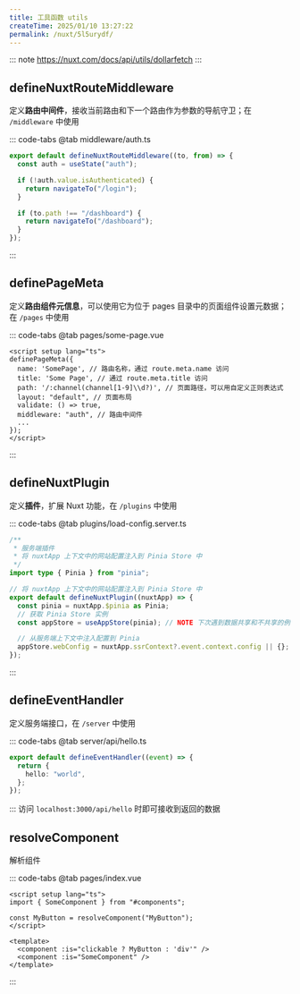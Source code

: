```yaml
---
title: 工具函数 utils
createTime: 2025/01/10 13:27:22
permalink: /nuxt/5l5urydf/
---
```


::: note
<https://nuxt.com/docs/api/utils/dollarfetch>
:::

## defineNuxtRouteMiddleware

定义**路由中间件**，接收当前路由和下一个路由作为参数的导航守卫；在 `/middleware` 中使用

::: code-tabs
@tab middleware/auth.ts

```ts
export default defineNuxtRouteMiddleware((to, from) => {
  const auth = useState("auth");

  if (!auth.value.isAuthenticated) {
    return navigateTo("/login");
  }

  if (to.path !== "/dashboard") {
    return navigateTo("/dashboard");
  }
});
```

:::

## definePageMeta

定义**路由组件元信息**，可以使用它为位于 pages 目录中的页面组件设置元数据；在 `/pages` 中使用

::: code-tabs
@tab pages/some-page.vue

```vue :collapsed-lines
<script setup lang="ts">
definePageMeta({
  name: 'SomePage', // 路由名称，通过 route.meta.name 访问
  title: 'Some Page', // 通过 route.meta.title 访问
  path: '/:channel(channel[1-9]\\d?)', // 页面路径，可以用自定义正则表达式
  layout: "default", // 页面布局
  validate: () => true,
  middleware: "auth", // 路由中间件
  ...
});
</script>
```

:::

## defineNuxtPlugin

定义**插件**，扩展 Nuxt 功能，在 `/plugins` 中使用

::: code-tabs
@tab plugins/load-config.server.ts

```ts
/**
 * 服务端插件
 * 将 nuxtApp 上下文中的网站配置注入到 Pinia Store 中
 */
import type { Pinia } from "pinia";

// 将 nuxtApp 上下文中的网站配置注入到 Pinia Store 中
export default defineNuxtPlugin((nuxtApp) => {
  const pinia = nuxtApp.$pinia as Pinia;
  // 获取 Pinia Store 实例
  const appStore = useAppStore(pinia); // NOTE 下次遇到数据共享和不共享的例子时再做记录

  // 从服务端上下文中注入配置到 Pinia
  appStore.webConfig = nuxtApp.ssrContext?.event.context.config || {};
});
```

:::

## defineEventHandler

定义服务端接口，在 `/server` 中使用

::: code-tabs
@tab server/api/hello.ts

```ts
export default defineEventHandler((event) => {
  return {
    hello: "world",
  };
});
```

:::
访问 `localhost:3000/api/hello` 时即可接收到返回的数据

## resolveComponent

解析组件

::: code-tabs
@tab pages/index.vue

```vue :collapsed-lines
<script setup lang="ts">
import { SomeComponent } from "#components";

const MyButton = resolveComponent("MyButton");
</script>

<template>
  <component :is="clickable ? MyButton : 'div'" />
  <component :is="SomeComponent" />
</template>
```

:::
